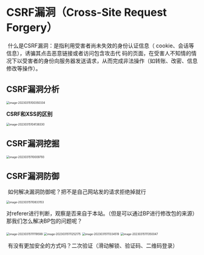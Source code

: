 # CSRF漏洞（Cross-Site Request Forgery）

​			什么是CSRF漏洞：是指利用受害者尚未失效的身份认证信息（ cookie、会话等信息），诱骗其点击恶意链接或者访问包含攻击代		码的页面，在受害人不知情的情况下以受害者的身份向服务器发送请求，从而完成非法操作（如转账、改密、信息修改等操作）。

## CSRF漏洞分析

<img src="C:\Users\DELL\AppData\Roaming\Typora\typora-user-images\image-20230315100350334.png" alt="image-20230315100350334" style="zoom:50%;" />

   **CSRF和XSS的区别**

<img src="C:\Users\DELL\AppData\Roaming\Typora\typora-user-images\image-20230315104138330.png" alt="image-20230315104138330" style="zoom:50%;" />

## CSRF漏洞挖掘

<img src="C:\Users\DELL\AppData\Roaming\Typora\typora-user-images\image-20230315110009793.png" alt="image-20230315110009793" style="zoom:50%;" />	

## CSRF漏洞防御

​			如何解决漏洞防御呢？把不是自己网站发的请求拒绝掉就行

<img src="C:\Users\DELL\AppData\Roaming\Typora\typora-user-images\image-20230315110833153.png" alt="image-20230315110833153" style="zoom:50%;" />

​			对referer进行判断，观察是否来自于本站。（但是可以通过BP进行修改包的来源）那我们怎么解决BP包的问题呢？

<img src="C:\Users\DELL\AppData\Roaming\Typora\typora-user-images\image-20230315111119599.png" alt="image-20230315111119599" style="zoom:50%;" />

<img src="C:\Users\DELL\AppData\Roaming\Typora\typora-user-images\image-20230315111252175.png" alt="image-20230315111252175" style="zoom:50%;" />

<img src="C:\Users\DELL\AppData\Roaming\Typora\typora-user-images\image-20230315111334519.png" alt="image-20230315111334519" style="zoom:50%;" />

<img src="C:\Users\DELL\AppData\Roaming\Typora\typora-user-images\image-20230315111350047.png" alt="image-20230315111350047" style="zoom:50%;" />

​				有没有更加安全的方式吗？二次验证（滑动解锁、验证码、二维码登录）